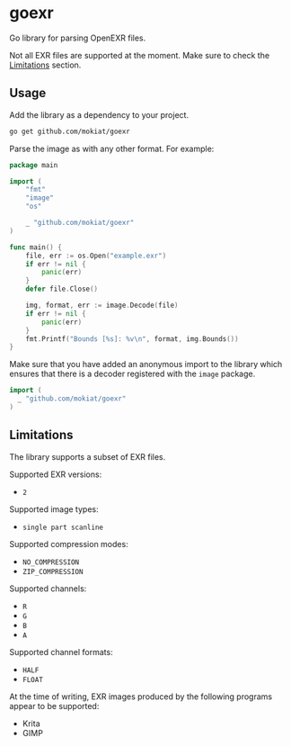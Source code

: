 # goexr

Go library for parsing OpenEXR files.

Not all EXR files are supported at the moment. Make sure to check the
[Limitations](#Limitations) section.

## Usage

Add the library as a dependency to your project.

```sh
go get github.com/mokiat/goexr
```

Parse the image as with any other format. For example:

```go
package main

import (
	"fmt"
	"image"
	"os"

	_ "github.com/mokiat/goexr"
)

func main() {
	file, err := os.Open("example.exr")
	if err != nil {
		panic(err)
	}
	defer file.Close()

	img, format, err := image.Decode(file)
	if err != nil {
		panic(err)
	}
	fmt.Printf("Bounds [%s]: %v\n", format, img.Bounds())
}
```

Make sure that you have added an anonymous import to the library which ensures
that there is a decoder registered with the `image` package.

```go
import (
  _ "github.com/mokiat/goexr"
)
```

## Limitations

The library supports a subset of EXR files.

Supported EXR versions:

- `2`

Supported image types:

- `single part scanline`

Supported compression modes:

- `NO_COMPRESSION`
- `ZIP_COMPRESSION`

Supported channels:

- `R`
- `G`
- `B`
- `A`

Supported channel formats:

- `HALF`
- `FLOAT`

At the time of writing, EXR images produced by the following programs appear
to be supported:

- Krita
- GIMP
